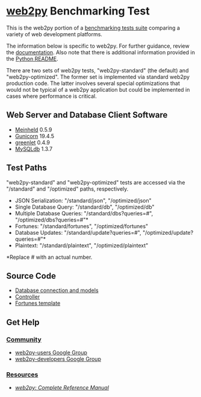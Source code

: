# [web2py](http://www.web2py.com/) Benchmarking Test

This is the web2py portion of a [benchmarking tests suite](../../)
comparing a variety of web development platforms.

The information below is specific to web2py. For further guidance,
review the [documentation](http://frameworkbenchmarks.readthedocs.org/en/latest/).
Also note that there is additional information provided in
the [Python README](../).

There are two sets of web2py tests, "web2py-standard" (the default) and "web2py-optimized". The former set is implemented via standard web2py production code. The latter involves several special optimizations that would not be typical of a web2py application but could be implemented in cases where performance is critical.

## Web Server and Database Client Software

* [Meinheld](http://meinheld.org/) 0.5.9
* [Gunicorn](http://gunicorn.org/) 19.4.5
* [greenlet](http://greenlet.readthedocs.io/en/latest/) 0.4.9
* [MySQLdb](https://mysqlclient.readthedocs.io/en/latest/) 1.3.7

## Test Paths

"web2py-standard" and "web2py-optimized" tests are accessed via the "/standard" and "/optimized" paths, respectively.

* JSON Serialization: "/standard/json", "/optimized/json"
* Single Database Query: "/standard/db", "/optimized/db"
* Multiple Database Queries: "/standard/dbs?queries=#", "/optimized/dbs?queries=#"*
* Fortunes: "/standard/fortunes", "/optimized/fortunes"
* Database Updates: "/standard/update?queries=#", "/optimized/update?queries=#"*
* Plaintext: "/standard/plaintext", "/optimized/plaintext"

*Replace # with an actual number.

## Source Code

* [Database connection and models](app/standard/modules/database.py)
* [Controller](app/standard/modules/controller.py)
* [Fortunes template](app/standard/views/fortune.html)

## Get Help

### [Community](http://web2py.com/init/default/documentation)

* [web2py-users Google Group](https://groups.google.com/forum/#!forum/web2py)
* [web2py-developers Google Group](https://groups.google.com/forum/#!forum/web2py-developers)

### [Resources](http://web2py.com/init/default/documentation)

* [*web2py: Complete Reference Manual*](http://web2py.com/book)
